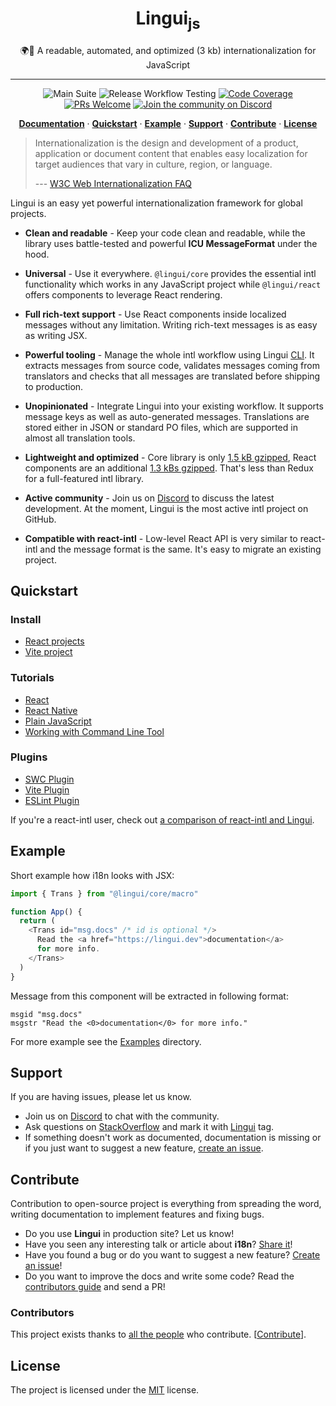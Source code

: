 <div align="center">
<h1>Lingui<sub>js</sub></h1>

🌍📖 A readable, automated, and optimized (3 kb) internationalization for JavaScript

<hr />

![Main Suite][Badge-MainSuite-GithubCI]
![Release Workflow Testing][Badge-ReleaseWorkflowTesting-GithubCI]
[![Code Coverage][Badge-Coverage]][Coverage]
[![PRs Welcome][Badge-PRWelcome]][PRWelcome]
[![Join the community on Discord][Badge-Discord]][Discord]

[**Documentation**][Documentation] · [**Quickstart**](#quickstart) · [**Example**](#example) · [**Support**](#support) · [**Contribute**](#contribute) · [**License**](#license)

</div>

> Internationalization is the design and development of a product, application or document content that enables easy localization for target audiences that vary in culture, region, or language.
>
> --- [ W3C Web Internationalization FAQ](https://www.w3.org/International/questions/qa-i18n)

Lingui is an easy yet powerful internationalization framework for global projects.

- **Clean and readable** - Keep your code clean and readable, while the library uses
  battle-tested and powerful **ICU MessageFormat** under the hood.

- **Universal** - Use it everywhere. `@lingui/core` provides the essential intl
  functionality which works in any JavaScript project while `@lingui/react` offers
  components to leverage React rendering.

- **Full rich-text support** - Use React components inside localized messages
  without any limitation. Writing rich-text messages is as easy as writing JSX.

- **Powerful tooling** - Manage the whole intl workflow using Lingui [CLI][RefCLI]. It
  extracts messages from source code, validates messages coming from translators and
  checks that all messages are translated before shipping to production.

- **Unopinionated** - Integrate Lingui into your existing workflow. It supports
  message keys as well as auto-generated messages. Translations are stored either in
  JSON or standard PO files, which are supported in almost all translation tools.

- **Lightweight and optimized** - Core library is only [1.5 kB gzipped][BundleCore],
  React components are an additional [1.3 kBs gzipped][BundleReact]. That's less than Redux
  for a full-featured intl library.

- **Active community** - Join us on [Discord][Discord] to discuss the latest development.
  At the moment, Lingui is the most active intl project on GitHub.

- **Compatible with react-intl** - Low-level React API is very similar to react-intl
  and the message format is the same. It's easy to migrate an existing project.

## Quickstart

### Install

- [React projects][TutorialSetupReact]
- [Vite project][SetupVite]

### Tutorials

- [React][TutorialReact]
- [React Native][TutorialReactNative]
- [Plain JavaScript][TutorialJavaScript]
- [Working with Command Line Tool][TutorialCLI]

### Plugins

- [SWC Plugin][SWCPlugin]
- [Vite Plugin][VitePlugin]
- [ESLint Plugin](ESLintPlugin)

If you're a react-intl user, check out [a comparison of react-intl and Lingui](https://lingui.dev/misc/react-intl).

## Example

Short example how i18n looks with JSX:

```js
import { Trans } from "@lingui/core/macro"

function App() {
  return (
    <Trans id="msg.docs" /* id is optional */>
      Read the <a href="https://lingui.dev">documentation</a>
      for more info.
    </Trans>
  )
}
```

Message from this component will be extracted in following format:

```po
msgid "msg.docs"
msgstr "Read the <0>documentation</0> for more info."
```

For more example see the [Examples][Examples] directory.

## Support

If you are having issues, please let us know.

- Join us on [Discord](https://discord.gg/gFWwAYnMtA) to chat with the community.
- Ask questions on [StackOverflow](https://stackoverflow.com/questions/ask?tags=linguijs) and mark it with [Lingui](https://stackoverflow.com/questions/tagged/linguijs) tag.
- If something doesn't work as documented, documentation is missing or if you just want to suggest a new feature, [create an issue][Issues].

## Contribute

Contribution to open-source project is everything from spreading the word, writing documentation to implement features and fixing bugs.

- Do you use **Lingui** in production site? Let us know!
- Have you seen any interesting talk or article about **i18n**? [Share it](https://github.com/lingui/js-lingui/edit/main/website/docs/misc/resources.md)!
- Have you found a bug or do you want to suggest a new feature? [Create an issue][Issues]!
- Do you want to improve the docs and write some code? Read the [contributors guide][Contributing] and send a PR!

### Contributors

This project exists thanks to [all the people][Contributors] who contribute. [[Contribute](CONTRIBUTING.md)].

## License

The project is licensed under the [MIT][License] license.

[Documentation]: https://lingui.dev
[TutorialReact]: https://lingui.dev/tutorials/react
[TutorialReactNative]: https://lingui.dev/tutorials/react-native
[TutorialJavaScript]: https://lingui.dev/tutorials/javascript
[TutorialCLI]: https://lingui.dev/tutorials/cli
[TutorialSetupReact]: https://lingui.dev/tutorials/setup-react
[SetupVite]: https://lingui.dev/tutorials/setup-vite
[RefCLI]: https://lingui.dev/ref/cli
[Examples]: https://github.com/lingui/js-lingui/tree/main/examples
[SWCPlugin]: https://lingui.dev/ref/swc-plugin
[VitePlugin]: https://lingui.dev/ref/vite-plugin
[ESLintPlugin]: https://lingui.dev/ref/eslint-plugin
[Badge-MainSuite-GithubCI]: https://github.com/lingui/js-lingui/workflows/main-suite/badge.svg
[Badge-ReleaseWorkflowTesting-GithubCI]: https://github.com/lingui/js-lingui/workflows/release-workflow-test/badge.svg
[Badge-Coverage]: https://img.shields.io/codecov/c/github/lingui/js-lingui/main.svg
[Badge-PRWelcome]: https://img.shields.io/badge/PRs-welcome-brightgreen.svg?style=flat-square
[Badge-Discord]: https://img.shields.io/discord/974702239358783608.svg?label=Discord&logo=Discord&colorB=7289da&style=flat-square
[Contributors]: https://github.com/lingui/js-lingui/graphs/contributors
[Coverage]: https://codecov.io/gh/lingui/js-lingui
[License]: https://github.com/lingui/js-lingui/blob/main/LICENSE
[Contributing]: https://github.com/lingui/js-lingui/blob/main/CONTRIBUTING.md
[Issues]: https://github.com/lingui/js-lingui/issues/new/choose
[PRWelcome]: http://makeapullrequest.com
[BundleReact]: https://bundlephobia.com/result?p=@lingui/react
[BundleCore]: https://bundlephobia.com/result?p=@lingui/core
[Discord]: https://discord.gg/gFWwAYnMtA
